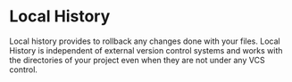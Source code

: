 # Local History

Local history provides to rollback any changes done with your files. Local History is independent of external version control systems and works with the directories of your project even when they are not under any VCS control.


